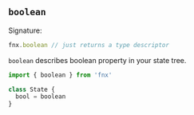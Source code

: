## `boolean`

Signature:

```javascript
fnx.boolean // just returns a type descriptor
```

`boolean` describes boolean property in your state tree.

```javascript
import { boolean } from 'fnx'

class State {
  bool = boolean
}
```